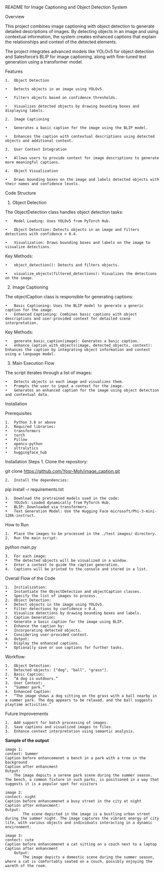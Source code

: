 README for Image Captioning and Object Detection System

Overview

This project combines image captioning with object detection to generate detailed descriptions of images. By detecting objects in an image and using contextual information, the system creates enhanced captions that explain the relationships and context of the detected elements.

The project integrates advanced models like YOLOv5 for object detection and Salesforce’s BLIP for image captioning, along with fine-tuned text generation using a transformer model.

Features

	1.	Object Detection

	•	Detects objects in an image using YOLOv5.

	•	Filters objects based on confidence thresholds.

	•	Visualizes detected objects by drawing bounding boxes and displaying labels.

	2.	Image Captioning

	•	Generates a basic caption for the image using the BLIP model.

	•	Enhances the caption with contextual descriptions using detected objects and additional context.

	3.	User Context Integration

	•	Allows users to provide context for image descriptions to generate more meaningful captions.

	4.	Object Visualization

	•	Draws bounding boxes on the image and labels detected objects with their names and confidence levels.

Code Structure

1. Object Detection

The ObjectDetection class handles object detection tasks:
	
 	•	Model Loading: Uses YOLOv5 from PyTorch Hub.

	•	Object Detection: Detects objects in an image and filters detections with confidence > 0.4.

	•	Visualization: Draws bounding boxes and labels on the image to visualize detections.

Key Methods:
	
 	•	object_detection(): Detects and filters objects.

	•	visualize_objects(filtered_detections): Visualizes the detections on the image.

2. Image Captioning

The objectCaption class is responsible for generating captions:
	
 	•	Basic Captioning: Uses the BLIP model to generate a generic caption for the image.
	•	Enhanced Captioning: Combines basic captions with object descriptions and user-provided context for detailed scene interpretation.

Key Methods:
	
 	•	generate_basic_caption(image): Generates a basic caption.
	•	enhance_caption_with_objects(image, detected_objects, context): Enhances the caption by integrating object information and context using a language model.

3. Main Execution Flow

The script iterates through a list of images:
	
	•	Detects objects in each image and visualizes them.
	•	Prompts the user to input a context for the image.
	•	Generates an enhanced caption for the image using object detection and contextual data.

Installation

Prerequisites

	1.	Python 3.8 or above
	2.	Required libraries:
	•	transformers
	•	torch
	•	Pillow
	•	opencv-python
	•	ultralytics
	•	huggingface_hub

Installation Steps
	1.	Clone the repository:

git clone https://github.com/Yosr-Moh/image_caption.git


	2.	Install the dependencies:

pip install -r requirements.txt


	3.	Download the pretrained models used in the code:
	•	YOLOv5: Loaded dynamically from PyTorch Hub.
	•	BLIP: Downloaded via transformers.
	•	Text Generation Model: Use the Hugging Face microsoft/Phi-3-mini-128k-instruct.

How to Run

	1.	Place the images to be processed in the ./test images/ directory.
	2.	Run the main script:

python main.py


	3.	For each image:
	•	The detected objects will be visualized in a window.
	•	Enter a context to guide the caption generation.
	4.	Captions will be printed to the console and stored in a list.

Overall Flow of the Code
	
	1.	Initialization:
	•	Instantiate the ObjectDetection and objectCaption classes.
	•	Specify the list of images to process.
	2.	Object Detection:
	•	Detect objects in the image using YOLOv5.
	•	Filter detections by confidence > 0.4.
	•	Visualize detections by drawing bounding boxes and labels.
	3.	Caption Generation:
	•	Generate a basic caption for the image using BLIP.
	•	Enhance the caption by:
	•	Incorporating detected objects.
	•	Considering user-provided context.
	4.	Output:
	•	Display the enhanced captions.
	•	Optionally save or use captions for further tasks.


Workflow:
	
	1.	Object Detection:
	•	Detected objects: ["dog", "ball", "grass"].
	2.	Basic Caption:
	•	“A dog is outdoors.”
	3.	User Context:
	•	“Summer park.”
	4.	Enhanced Caption:
	•	“The image shows a dog sitting on the grass with a ball nearby in a summer park. The dog appears to be relaxed, and the ball suggests playtime activities.”

Future Improvements
	
	1.	Add support for batch processing of images.
	2.	Save captions and visualized images to files.
	3.	Enhance context interpretation using semantic analysis.



**Sample of the output** 

	image 1:
	context: Summer
	Caption before enhancemenet a bench in a park with a tree in the background
	Caption after enhancment 
    Output:
        The image depicts a serene park scene during the summer season. The bench, a common fixture in such parks, is positioned in a way that suggests it is a popular spot for visitors

	image 2:
	contect: night 
	Caption before enhancemenet a busy street in the city at night
	Caption after enhancment:
	Output:
	        The scene depicted in the image is a bustling urban street during the summer night. The image captures the vibrant energy of city life, with various objects and individuals interacting in a dynamic environment.
	
	image 3:
	contect: cute 
	Caption before enhancemenet a cat sitting on a couch next to a laptop
	Caption after enhancment 
	    Output:
	        The image depicts a domestic scene during the summer season, where a cat is comfortably seated on a couch, possibly enjoying the warmth of the room.
